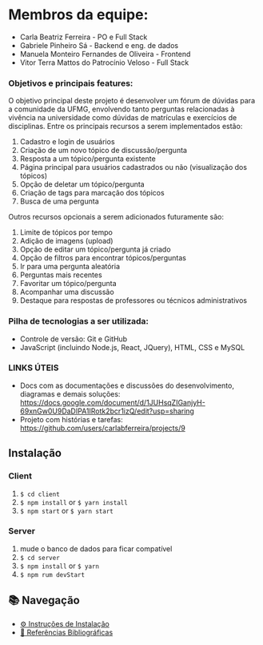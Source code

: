 # Membros da equipe:
- Carla Beatriz Ferreira - PO e Full Stack
- Gabriele Pinheiro Sá - Backend e eng. de dados
- Manuela Monteiro Fernandes de Oliveira - Frontend
- Vitor Terra Mattos do Patrocínio Veloso - Full Stack

### Objetivos e principais features: 
O objetivo principal deste projeto é desenvolver um fórum de dúvidas para a comunidade da UFMG, envolvendo tanto perguntas relacionadas à vivência na universidade como dúvidas de matrículas e exercícios de disciplinas. Entre os principais recursos a serem implementados estão:
1. Cadastro e login de usuários
2. Criação de um novo tópico de discussão/pergunta
3. Resposta a um tópico/pergunta existente
4. Página principal para usuários cadastrados ou não (visualização dos tópicos)
5. Opção de deletar um tópico/pergunta
6. Criação de tags para marcação dos tópicos
7. Busca de uma pergunta

Outros recursos opcionais a serem adicionados futuramente são:
1. Limite de tópicos por tempo
2. Adição de imagens (upload)
3. Opção de editar um tópico/pergunta já criado
4. Opção de filtros para encontrar tópicos/perguntas
5. Ir para uma pergunta aleatória 
6. Perguntas mais recentes
7. Favoritar um tópico/pergunta
8. Acompanhar uma discussão
9. Destaque para respostas de professores ou técnicos administrativos

### Pilha de tecnologias a ser utilizada:
- Controle de versão: Git e GitHub
- JavaScript (incluindo Node.js, React, JQuery), HTML, CSS e MySQL

### LINKS ÚTEIS
- Docs com as documentações e discussões do desenvolvimento, diagramas e demais soluções: https://docs.google.com/document/d/1JUHsqZIGanjyH-69xnGw0U9DaDIPA1IRotk2bcr1izQ/edit?usp=sharing
- Projeto com histórias e tarefas: https://github.com/users/carlabferreira/projects/9 

## Instalação

### Client

  1. `$ cd client`
  2. `$ npm install` or `$ yarn install`
  3. `$ npm start` or `$ yarn start`

### Server

  1. mude o banco de dados para ficar compatível
  2. `$ cd server`
  3. `$ npm install` or `$ yarn`
  4. `$ npm rum devStart`


## 📚 Navegação
- [⚙️ Instruções de Instalação](./server/INSTALLATION.md)
- [🔗 Referências Bibliográficas](./REFERENCES.md)
